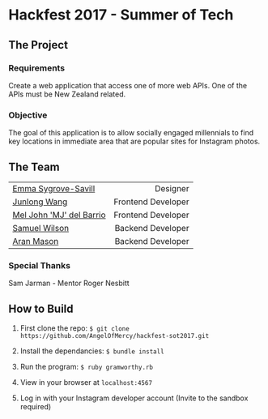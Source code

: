 # Hackfest 2017 - Summer of Tech

## The Project

### Requirements

Create a web application that access one of more web APIs. One of the APIs must be New Zealand related.

### Objective

The goal of this application is to allow socially engaged millennials to find key locations in immediate area that are popular sites for Instagram photos.

## The Team
| | |
|----------------------------------------------------|--:|
|[Emma Sygrove-Savill](http://www.emma-sygrovesavill.squarespace.com/) | Designer|
|[Junlong Wang](https://github.com/RyanWng) | Frontend Developer |
|[Mel John 'MJ' del Barrio](https://github.com/hemolyticus) | Frontend Developer |
|[Samuel Wilson](https://github.com/samWson) | Backend Developer |
|[Aran Mason](https://github.com/AngelOfMercy) | Backend Developer |

### Special Thanks
Sam Jarman - Mentor
Roger Nesbitt

## How to Build

1. First clone the repo:
```$ git clone https://github.com/AngelOfMercy/hackfest-sot2017.git```

2. Install the dependancies:
```$ bundle install```

3. Run the program:
```$ ruby gramworthy.rb```

4. View in your browser at ```localhost:4567```

5. Log in with your Instagram developer account (Invite to the sandbox required)